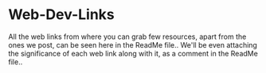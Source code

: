 # Web-Dev-Links
All the web links from where you can grab few resources, apart from the ones we post, can be seen here in the ReadMe file.. We'll be even attaching the significance of each web link along with it, as a comment in the ReadMe file..
